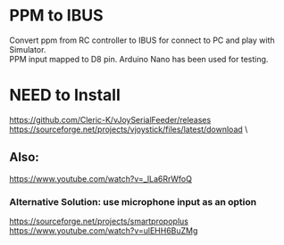 # PPM to IBUS
Convert ppm from RC controller to IBUS for connect to PC and play with Simulator.\
PPM input mapped to D8 pin. Arduino Nano has been used for testing.

# NEED to Install
https://github.com/Cleric-K/vJoySerialFeeder/releases \
https://sourceforge.net/projects/vjoystick/files/latest/download \

## Also:
https://www.youtube.com/watch?v=_lLa6RrWfoQ

### Alternative Solution: use microphone input as an option
https://sourceforge.net/projects/smartpropoplus
https://www.youtube.com/watch?v=ulEHH6BuZMg

